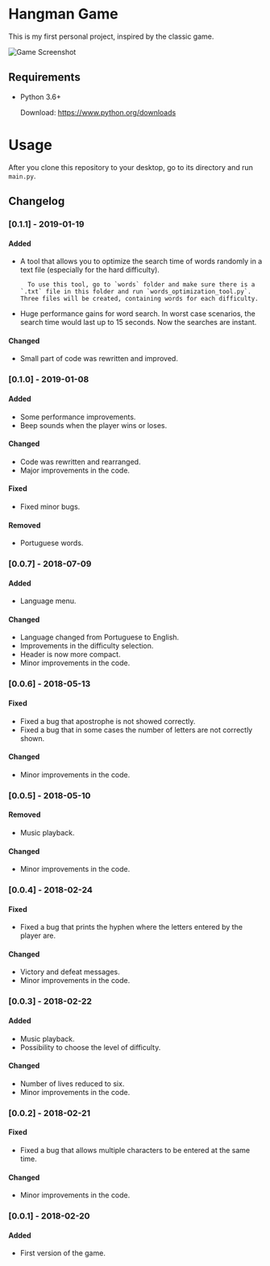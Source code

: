 # Hangman Game
This is my first personal project, inspired by the classic game.

![Game Screenshot](https://raw.githubusercontent.com/rafaelfigs/hangman-game/master/screenshot/screenshot.PNG)

## Requirements
- Python 3.6+

    Download: https://www.python.org/downloads

# Usage
After you clone this repository to your desktop, go to its directory and run `main.py`.

## Changelog

### [0.1.1] - 2019-01-19
#### Added
- A tool that allows you to optimize the search time of words randomly in a text file (especially for the hard difficulty).

        To use this tool, go to `words` folder and make sure there is a `.txt` file in this folder and run `words_optimization_tool.py`. Three files will be created, containing words for each difficulty.
- Huge performance gains for word search. In worst case scenarios, the search time would last up to 15 seconds. Now the searches are instant.

#### Changed
- Small part of code was rewritten and improved.

### [0.1.0] - 2019-01-08
#### Added
- Some performance improvements.
- Beep sounds when the player wins or loses.

#### Changed
- Code was rewritten and rearranged.
- Major improvements in the code.

#### Fixed
- Fixed minor bugs.

#### Removed
- Portuguese words.

### [0.0.7] - 2018-07-09
#### Added
- Language menu.
#### Changed
- Language changed from Portuguese to English.
- Improvements in the difficulty selection.
- Header is now more compact.
- Minor improvements in the code.

### [0.0.6] - 2018-05-13
#### Fixed
- Fixed a bug that apostrophe is not showed correctly.
- Fixed a bug that in some cases the number of letters are not correctly shown. 
#### Changed
- Minor improvements in the code.

### [0.0.5] - 2018-05-10
#### Removed
- Music playback.
#### Changed
- Minor improvements in the code.

### [0.0.4] - 2018-02-24
#### Fixed
- Fixed a bug that prints the hyphen where the letters entered by the player are.
#### Changed
- Victory and defeat messages.
- Minor improvements in the code.

### [0.0.3] - 2018-02-22
#### Added
- Music playback.
- Possibility to choose the level of difficulty.
#### Changed
- Number of lives reduced to six.
- Minor improvements in the code.

### [0.0.2] - 2018-02-21
#### Fixed
- Fixed a bug that allows multiple characters to be entered at the same time.
#### Changed
- Minor improvements in the code.

### [0.0.1] - 2018-02-20
#### Added
- First version of the game.
